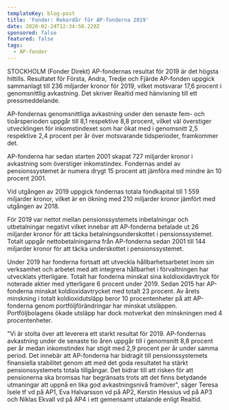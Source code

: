 ```yaml
---
templateKey: blog-post
title: 'Fonder: Rekordår för AP-fonderna 2019'
date: 2020-02-24T12:34:58.220Z
sponsored: false
featured: false
tags:
  - AP-fonder
---
```

STOCKHOLM (Fonder Direkt) AP-fondernas resultat för 2019 är det högsta hittills. Resultatet för Första, Andra, Tredje och Fjärde AP-fonden uppgick sammanlagt till 236 miljarder kronor för 2019, vilket motsvarar 17,6 procent i genomsnittlig avkastning. Det skriver Realtid med hänvisning till ett pressmeddelande.

AP-fondernas genomsnittliga avkastning under den senaste fem- och tioårsperioden uppgår till 8,1 respektive 8,8 procent, vilket väl överstiger utvecklingen för inkomstindexet som har ökat med i genomsnitt 2,5 respektive 2,4 procent per år över motsvarande tidsperioder, framkommer det.

AP-fonderna har sedan starten 2001 skapat 727 miljarder kronor i avkastning som överstiger inkomstindex. Fondernas andel av pensionssystemet är numera drygt 15 procent att jämföra med mindre än 10 procent 2001.

Vid utgången av 2019 uppgick fondernas totala fondkapital till 1 559 miljarder kronor, vilket är en ökning med 210 miljarder kronor jämfört med utgången av 2018.

För 2019 var nettot mellan pensionssystemets inbetalningar och utbetalningar negativt vilket innebar att AP-fonderna betalade ut 26 miljarder kronor för att täcka betalningsunderskottet i pensionssystemet. Totalt uppgår nettobetalningarna från AP-fonderna sedan 2001 till 144 miljarder kronor för att täcka underskottet i pensionssystemet.

Under 2019 har fonderna fortsatt att utveckla hållbarhetsarbetet inom sin verksamhet och arbetet med att integrera hållbarhet i förvaltningen har utvecklats ytterligare. Totalt har fonderna minskat sina koldioxidavtryck för noterade aktier med ytterligare 6 procent under 2019. Sedan 2015 har AP-fonderna minskat koldioxidavtrycket med totalt 23 procent. Av årets minskning i totalt koldioxidutsläpp beror 10 procentenheter på att AP-fonderna genom portföljförändringar har minskat utsläppen. Portföljbolagens ökade utsläpp har dock motverkat den minskningen med 4 procentenheter.

"Vi är stolta över att leverera ett starkt resultat för 2019. AP-fondernas avkastning under de senaste tio åren uppgår till i genomsnitt 8,8 procent per år medan inkomstindex har stigit med 2,9 procent per år under samma period. Det innebär att AP-fonderna har bidragit till pensionssystemets finansiella stabilitet genom att med det goda resultatet ha stärkt pensionssystemets totala tillgångar. Det bidrar till att risken för att pensionerna ska bromsas har begränsats trots att det finns betydande utmaningar att uppnå en lika god avkastningsnivå framöver", säger Teresa Isele tf vd på AP1, Eva Halvarsson vd på AP2, Kerstin Hessius vd på AP3 och Niklas Ekvall vd på AP4 i ett gemensamt uttalande enligt Realtid.
